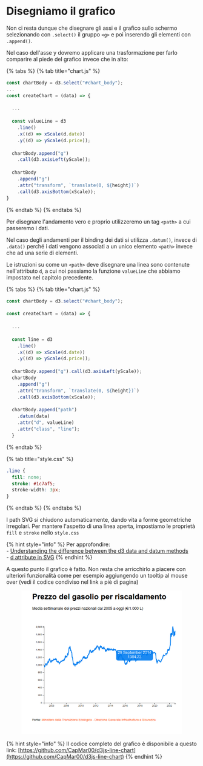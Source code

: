 # Disegniamo il grafico

Non ci resta dunque che disegnare gli assi e il grafico sullo schermo selezionando con `.select()` il gruppo `<g>` e poi inserendo gli elementi con `.append()`.

Nel caso dell'asse y dovremo applicare una trasformazione per farlo comparire al piede del grafico invece che in alto:

{% tabs %}
{% tab title="chart.js" %}
```javascript
const chartBody = d3.select("#chart_body");
...
const createChart = (data) => {
   
  ...
  
  const valueLine = d3
    .line()
    .x((d) => xScale(d.date))
    .y((d) => yScale(d.price));
    
  chartBody.append("g")
    .call(d3.axisLeft(yScale));
  
  chartBody
    .append("g")
    .attr("transform", `translate(0, ${height})`)
    .call(d3.axisBottom(xScale));
}
```
{% endtab %}
{% endtabs %}

Per disegnare l'andamento vero e proprio utilizzeremo un tag `<path>` a cui passeremo i dati.&#x20;

Nel caso degli andamenti per il binding dei dati si utilizza `.datum()`, invece di `.data()` perché i dati vengono associati a un unico elemento  `<path>` invece che ad una serie di elementi.&#x20;

Le istruzioni su come un `<path>` deve disegnare una linea sono contenute nell'attributo `d`, a cui noi passiamo la funzione `valueLine` che abbiamo impostato nel capitolo precedente.

{% tabs %}
{% tab title="chart.js" %}
```javascript
const chartBody = d3.select("#chart_body");

const createChart = (data) => {
   
  ...
  
  const line = d3
    .line()
    .x((d) => xScale(d.date))
    .y((d) => yScale(d.price));
    
  chartBody.append("g").call(d3.axisLeft(yScale));
  chartBody
    .append("g")
    .attr("transform", `translate(0, ${height})`)
    .call(d3.axisBottom(xScale));

  chartBody.append("path")
    .datum(data)
    .attr("d", valueLine)
    .attr("class", "line");  
  }
```
{% endtab %}

{% tab title="style.css" %}
```css
.line {
  fill: none;
  stroke: #1c7af5;
  stroke-width: 3px;
}
```
{% endtab %}
{% endtabs %}

I path SVG si chiudono automaticamente, dando vita a forme geometriche irregolari. Per mantere l'aspetto di una linea aperta, impostiamo le proprietà `fill` e `stroke` nello `style.css`

{% hint style="info" %}
Per approfondire:\
\- [Understanding the difference between the d3 data and datum methods](https://www.intothevoid.io/data-visualization/understanding-d3-data-vs-datum/)\
\- [d attribute in SVG](https://developer.mozilla.org/en-US/docs/Web/SVG/Attribute/d)
{% endhint %}

A questo punto il grafico è fatto. Non resta che arricchirlo a piacere con ulteriori funzionalità come per esempio aggiungendo un tooltip al mouse over (vedi il codice condiviso nel link a piè di pagina)&#x20;

<figure><img src="../../.gitbook/assets/grafico-con-tooltip.png" alt=""><figcaption></figcaption></figure>

{% hint style="info" %}
Il codice completo del grafico è disponibile a questo link: [https://github.com/CapMar00/d3js-line-chart](https://github.com/CapMar00/d3js-line-chart)
{% endhint %}

